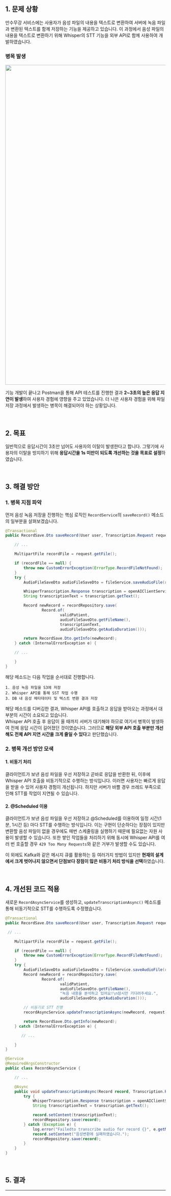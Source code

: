 ## 1. 문제 상황

만수무강 서비스에는 사용자가 음성 파일의 내용을 텍스트로 변환하여 서버에 녹음 파일과 변환된 텍스트를 함께 저장하는 기능을 제공하고 있습니다. 이 과정에서 음성 파일의 내용을 텍스트로 변환하기 위해 Whisper의 STT 기능을 외부 API로 함께 사용하여 개발하였습니다.

### 병목 발생

<p align="center">
  <img src="https://github.com/user-attachments/assets/62a5b29c-9e0d-4c69-9e00-3b53cc465eae" width="1000" />
</p>

기능 개발이 끝나고 Postman을 통해 API 테스트를 진행한 결과 **2~3초의 높은 응답 지연이 발생**하여 사용자 경험에 영향을 주고 있었습니다.
더 나은 사용자 경험을 위해 파일 저장 과정에서 발생하는 병목이 해결되어야 하는 상황입니다.

<br>

## 2. 목표
일반적으로 응답시간이 3초만 넘어도 사용자의 이탈이 발생한다고 합니다. 그렇기에 사용자의 이탈을 방지하기 위해 **응답시간을 1s 미만이 되도록 개선하는 것을 목표로 설정**하였습니다.

<br>

## 3. 해결 방안

### 1. 병목 지점 파악
먼저 음성 녹음 저장을 진행하는 핵심 로직인 `RecordService`의 `saveRecord()` 메소드의 일부분을 살펴보겠습니다.

``` java
@Transactional
public RecordSave.Dto saveRecord(User user, Transcription.Request request) {

    // ...

    MultipartFile recordFile = request.getFile();

    if (recordFile == null) {
        throw new CustomErrorException(ErrorType.RecordFileNotFound);
    }
    try {
        AudioFileSaveDto audioFileSaveDto = fileService.saveAudioFile(recordFile);

        WhisperTranscription.Response transcription = openAIClientService.createTranscription(request); // 병목 지점
        String transcriptionText = transcription.getText();

        Record newRecord = recordRepository.save(
                Record.of(
                        validPatient,
                        audioFileSaveDto.getFileName(),
                        transcriptionText,
                        audioFileSaveDto.getAudioDuration()));

        return RecordSave.Dto.getInfo(newRecord);
    } catch (InternalErrorException e) {

    // ...

    }
}

```

해당 메소드는 다음 작업을 순서대로 진행합니다.
```
1. 음성 녹음 파일을 S3에 저장
2. Whisper API를 통해 SST 작업 수행
3. DB 내 음성 메타데이터 및 텍스트 변환 결과 저장
```
해당 메소드를 디버깅한 결과, Whisper API를 호출하고 응답을 받아오는 과정에서 대부분의 시간이 소요되고 있습니다.  
Whisper API 호출 후 응답이 올 때까지 서버가 대기해야 하므로 여기서 병목이 발생하여 전체 응답 시간이 길어졌던 것이였습니다.
그러므로 **해당 외부 API 호출 부분만 개선해도 전체 API 지연 시간을 크게 줄일 수 있다**고 판단했습니다.

### 2. 병목 개선 방안 모색

#### **1. 비동기 처리**

클라이언트가 보낸 음성 파일을 우선 저장하고 곧바로 응답을 반환한 뒤, 이후에 Whisper API 호출을 비동기적으로 수행하는 방식입니다.
이러면 사용자는 빠르게 응답을 받을 수 있어 사용자 경험이 개선됩니다.
하지만 서버가 바쁠 경우 쓰레드 부족으로 인해 STT를 작업이 지연될 수 있습니다.


#### **2. @Scheduled 이용**

클라이언트가 보낸 음성 파일을 우선 저장하고 @Scheduled를 이용하여 일정 시간(1분, 1시간 등) 마다 STT를 수행하는 방식입니다.
이는 구현이 단순하다는 장점이 있지만 변환할 음성 파일이 없을 경우에도 매번 스케줄링을 실행하기 때문에 필요없는 자원 사용이 발생할 수 있습니다.
또한 쌓인 작업들을 처리하기 위해 동시에 Whisper API를 여러 번 호출할 경우 `429 Too Many Requests`와 같은 거부가 발생할 수도 있습니다.

이 외에도 Kafka와 같은 메시지 큐를 활용하는 등 여러가지 방법이 있지만 **현재의 설계에서 크게 벗어나지 않으면서 단점보다 장점이 많은 비동기 처리 방식을 선택**하였습니다.

<br>

## 4. 개선된 코드 적용

새로운 `RecordAsyncService`를 생성하고, `updateTranscriptionAsync()` 메소드를 통해 비동기적으로 STT를 수행하도록 수정했습니다.

``` java
@Transactional
public RecordSave.Dto saveRecord(User user, Transcription.Request request) {

 // ...

    MultipartFile recordFile = request.getFile();

    if (recordFile == null) {
        throw new CustomErrorException(ErrorType.RecordFileNotFound);
    }
    try {
        AudioFileSaveDto audioFileSaveDto = fileService.saveAudioFile(recordFile);
        Record newRecord = recordRepository.save(
                Record.of(
                        validPatient,
                        audioFileSaveDto.getFileName(),
                        "녹음 내용을 분석하고 있어요!\n잠시만 기다려주세요.",
                        audioFileSaveDto.getAudioDuration()));

        // 비동기로 STT 진행
        recordAsyncService.updateTranscriptionAsync(newRecord, request);

        return RecordSave.Dto.getInfo(newRecord);
    } catch (InternalErrorException e) {

       // ...

    }
}
```
```java
@Service
@RequiredArgsConstructor
public class RecordAsyncService {

    // ...

    @Async
    public void updateTranscriptionAsync(Record record, Transcription.Request request) {
        try {
            WhisperTranscription.Response transcription = openAIClientService.createTranscription(request);
            String transcriptionText = transcription.getText();

            record.setContent(transcriptionText);
            recordRepository.save(record);
        } catch (Exception e) {
            log.error("Failedto transcribe audio for record {}", e.getMessage());
            record.setContent("음성변환에 실패하였습니다.");
            recordRepository.save(record);
        }
    }
}

```

<br>

## 5. 결과

| <img width="1000" alt="image" src="https://github.com/user-attachments/assets/bf1ff6a7-edab-4007-8b4b-651787c9abf7" /> | <img width="1476" alt="image" src="https://github.com/user-attachments/assets/af49b5d0-a297-4c04-b882-0a2f2d379e14" /> |
|:---:|:---:|
| 녹음 저장 API 호출 | 녹음 조회 API 호출 |

개선된 코드를 적용하여 Postman을 통해 음성 저장 API를 다시 호출해본 결과, 응답 시간이 100~200ms 수준으로 약 90% 개선되었습니다. 이로써 목표로 하였던 1s보다 더 빠른 응답 시간을 이끌어 낼 수 있었습니다.

결과적으로, 해당 API의 높은 응답 시간은 Whisper API를 동기적으로 호출한 데서 비롯된 병목 현상이었으며, 비동기 처리를 통해 근본적인 문제를 해결할 수 있었습니다.

